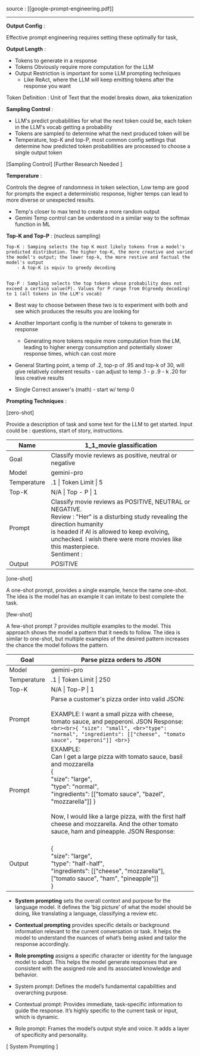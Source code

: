 source : [[google-prompt-engineering.pdf]]

--------------------------------------------------------------

**Output Config** :

Effective prompt engineering requires setting these optimally for task, 

**Output Length** : 

- Tokens to generate in a response 
- Tokens Obviously require more computation for the LLM
- Output Restriction is important for some LLM prompting techniques
	- Like ReAct, where the LLM will keep emitting tokens after the response you want 


Token Definition : Unit of Text that the model breaks down, aka tokenization 

**Sampling Control** :

- LLM's predict probabilities for what the next token could be, each token in the LLM's vocab getting a probability
- Tokens are sampled to determine what the next produced token will be
- Temperature, top-K and top-P, most common config settings that determine how predicted token probabilities are processed to choose a single output token 

[Sampling Control]
[Further Research Needed ]

**Temperature** :

Controls the degree of randomness in token selection, Low temp are good for prompts the expect a deterministic response, higher temps can lead to more diverse or unexpected results.

- Temp's closer to max tend to create a more random output
- Gemini Temp control can be understood in a similar way to the softmax function in ML


**Top-K and Top-P** :
(nucleus sampling)


	Top-K : Samping selects the top K most likely tokens from a model's predicted distribution. The higher top-K, the more creative and varied the model's output; the lower top-k, the more restive and factual the model's output
		- A top-K is equiv to greedy decoding 


	Top-P : Sampling selects the top tokens whose probability does not exceed a certain value(P). Values for P range from 0(greedy decoding) to 1 (all tokens in the LLM's vocab)

- Best way to choose between these two is to experiment with both and see which produces the results you are looking for 
- Another Important config is the number of tokens to generate in response
	- Generating more tokens require more computation from the LM, leading to higher energy consumption and potentially slower response times, which can cost more 



- General Starting point, a temp of .2, top-p of .95 and top-k of 30, will give relatively coherent results - can adjust to temp .1 - p .9 - k .20 for less creative results
- Single Correct answer's (math) - start w/ temp 0 


**Prompting Techniques** : 

[zero-shot]

Provide a description of task and some text for the LLM to get started. Input could be : questions, start of story, instructions.



| Name        | 1_1_movie glassification                                                                                                                                                                                                                                              |
| ----------- | --------------------------------------------------------------------------------------------------------------------------------------------------------------------------------------------------------------------------------------------------------------------- |
| Goal        | Classify movie reviews as positive, neutral or negative                                                                                                                                                                                                               |
| Model       | gemini-pro                                                                                                                                                                                                                                                            |
| Temperature | .1               \| Token Limit \|  5                                                                                                                                                                                                                                 |
| Top-K       | N/A           \| Top - P         \|  1                                                                                                                                                                                                                                |
| Prompt      | Classify movie reviews as POSITIVE, NEUTRAL or NEGATIVE.<br>Review : "Her" is a disturbing study revealing the direction humanity <br>is headed if AI is allowed to keep evolving, <br>unchecked. I wish there were more movies like this masterpiece.<br>Sentiment : |
| Output      | POSITIVE                                                                                                                                                                                                                                                              |


[one-shot]

A one-shot prompt, provides a single example, hence the name one-shot. The idea is the model has an example it can imitate to best complete the task.

[few-shot]

A few-shot prompt 7 provides multiple examples to the model. This approach shows the model a pattern that it needs to follow. The idea is similar to one-shot, but multiple examples of the desired pattern increases the chance the model follows the pattern.



| Goal        | Parse pizza orders to JSON                                                                                                                                                                                                                                                                                                                     |
| ----------- | ---------------------------------------------------------------------------------------------------------------------------------------------------------------------------------------------------------------------------------------------------------------------------------------------------------------------------------------------- |
| Model       | gemini-pro                                                                                                                                                                                                                                                                                                                                     |
| Temperature | .1           \|   Token Limit   \| 250                                                                                                                                                                                                                                                                                                         |
| Top-K       | N/A       \|    Top-P            \| 1                                                                                                                                                                                                                                                                                                          |
| Prompt      | Parse a customer's pizza order into valid JSON: <br><br>EXAMPLE: I want a small pizza with cheese, tomato sauce, and pepperoni. JSON Response: ``` <br><br>{ "size": "small", <br>"type": "normal", "ingredients": [["cheese", "tomato sauce", "peperoni"]] <br>} ```                                                                          |
| Prompt      | EXAMPLE: <br>Can I get a large pizza with tomato sauce, basil and mozzarella <br>{ <br>"size": "large", <br>"type": "normal", <br>"ingredients": [["tomato sauce", "bazel", "mozzarella"]] } <br><br>Now, I would like a large pizza, with the first half cheese and mozzarella. And the other tomato sauce, ham and pineapple. JSON Response: |
| Output      | <br>{ <br>"size": "large", <br>"type": "half-half", <br>"ingredients": [["cheese", "mozzarella"], ["tomato sauce", "ham", "pineapple"]] <br>}<br>                                                                                                                                                                                              |

-  **System prompting** sets the overall context and purpose for the language model. It defines the ‘big picture’ of what the model should be doing, like translating a language, classifying a review etc.
- **Contextual prompting** provides specific details or background information relevant to the current conversation or task. It helps the model to understand the nuances of what’s being asked and tailor the response accordingly.
- **Role prompting** assigns a specific character or identity for the language model to adopt. This helps the model generate responses that are consistent with the assigned role and its associated knowledge and behavior. 



- System prompt: Defines the model’s fundamental capabilities and overarching purpose.
- Contextual prompt: Provides immediate, task-specific information to guide the response. It’s highly specific to the current task or input, which is dynamic.
- Role prompt: Frames the model’s output style and voice. It adds a layer of specificity and personality.

[ System Prompting ]

